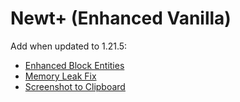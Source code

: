 # Newt+ (Enhanced Vanilla)

Add when updated to 1.21.5:
- [Enhanced Block Entities](https://modrinth.com/mod/ebe)
- [Memory Leak Fix](https://modrinth.com/mod/memoryleakfix)
- [Screenshot to Clipboard](https://modrinth.com/mod/screenshot-to-clipboard)